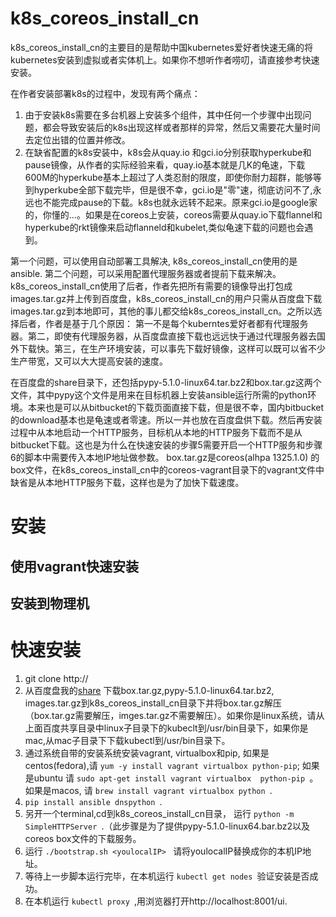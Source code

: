 # k8s_coreos_install_cn
k8s_coreos_install_cn的主要目的是帮助中国kubernetes爱好者快速无痛的将kubernetes安装到虚拟或者实体机上。如果你不想听作者唠叨，请直接参考快速安装。

在作者安装部署k8s的过程中，发现有两个痛点：
1. 由于安装k8s需要在多台机器上安装多个组件，其中任何一个步骤中出现问题，都会导致安装后的k8s出现这样或者那样的异常，然后又需要花大量时间去定位出错的位置并修改。
2. 在缺省配置的k8s安装中，k8s会从quay.io 和gci.io分别获取hyperkube和pause镜像，从作者的实际经验来看，quay.io基本就是几K的龟速，下载600M的hyperkube基本上超过了人类忍耐的限度，即使你耐力超群，能够等到hyperkube全部下载完毕，但是很不幸，gci.io是"零"速，彻底访问不了,永远也不能完成pause的下载。k8s也就永远转不起来。原来gci.io是google家的，你懂的...。如果是在coreos上安装，coreos需要从quay.io下载flannel和hyperkube的rkt镜像来启动flanneld和kubelet,类似龟速下载的问题也会遇到。

第一个问题，可以使用自动部署工具解决, k8s_coreos_install_cn使用的是ansible. 第二个问题，可以采用配置代理服务器或者提前下载来解决。k8s_coreos_install_cn使用了后者，作者先把所有需要的镜像导出打包成images.tar.gz并上传到百度盘，k8s_coreos_install_cn的用户只需从百度盘下载images.tar.gz到本地即可，其他的事儿都交给k8s_coreos_install_cn。之所以选择后者，作者是基于几个原因： 第一不是每个kuberntes爱好者都有代理服务器。第二，即使有代理服务器，从百度盘直接下载也远远快于通过代理服务器去国外下载快。第三，在生产环境安装，可以事先下载好镜像，这样可以既可以省不少生产带宽，又可以大大提高安装的速度。

在百度盘的share目录下，还包括pypy-5.1.0-linux64.tar.bz2和box.tar.gz这两个文件，其中pypy这个文件是用来在目标机器上安装ansible运行所需的python环境。本来也是可以从bitbucket的下载页面直接下载，但是很不幸，国内bitbucket的download基本也是龟速或者零速。所以一并也放在百度盘供下载。然后再安装过程中从本地启动一个HTTP服务，目标机从本地的HTTP服务下载而不是从bitbucket下载。这也是为什么在快速安装的步骤5需要开启一个HTTP服务和步骤6的脚本中需要传入本地IP地址做参数。 box.tar.gz是coreos(alhpa 1325.1.0) 的box文件，在k8s_coreos_install_cn中的coreos-vagrant目录下的vagrant文件中缺省是从本地HTTP服务下载，这样也是为了加快下载速度。

# 安装
## 使用vagrant快速安装

## 安装到物理机



# 快速安装

1. git clone http://
2. 从百度盘我的[share](http://pan.baidu.com/s/1hsbsWIS) 下载box.tar.gz,pypy-5.1.0-linux64.tar.bz2, images.tar.gz到k8s_coreos_install_cn目录下并将box.tar.gz解压（box.tar.gz需要解压，imges.tar.gz不需要解压）。如果你是linux系统，请从上面百度共享目录中linux子目录下的kubeclt到/usr/bin目录下，如果你是mac,从mac子目录下下载kubectl到/usr/bin目录下。
3. 通过系统自带的安装系统安装vagrant, virtualbox和pip, 如果是centos(fedora),请 `yum -y install vagrant virtualbox python-pip`; 如果是ubuntu 请 `sudo apt-get install vagrant virtualbox  python-pip `。 如果是macos, 请  `brew install vagrant virtualbox python `.
4.  `pip install ansible dnspython `.
5. 另开一个terminal,cd到k8s_coreos_install_cn目录， 运行  `python -m SimpleHTTPServer `.（此步骤是为了提供pypy-5.1.0-linux64.bar.bz2以及coreos box文件的下载服务。
6. 运行 `./bootstrap.sh <youlocalIP> ` 请将youlocalIP替换成你的本机IP地址。
7. 等待上一步脚本运行完毕，在本机运行 `kubectl get nodes `验证安装是否成功。
8. 在本机运行 `kubectl proxy `,用浏览器打开http://localhost:8001/ui.
